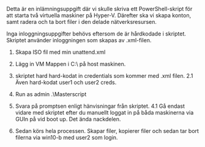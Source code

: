 Detta är en inlämningsuppgift där vi skulle skriva ett PowerShell-skript för att starta två virtuella maskiner på Hyper-V. Därefter ska vi skapa konton, samt radera och ta bort filer i den delade nätverksresursen.


Inga inloggningsuppgifter behövs eftersom de är hårdkodade i skriptet. Skriptet använder inloggningen som skapas av .xml-filen.

1. Skapa ISO fil med min unattend.xml

2. Lägg in VM Mappen i C:\ på host maskinen.

2. skriptet hard hard-kodat in credentials som kommer med .xml filen.
	2.1 Även hard-kodat user1 och user2 creds.

3. Run as admin .\Masterscript

4. Svara på promptsen enligt hänvisningar från skriptet.
	4.1 Gå endast vidare med skriptet efter du manuellt loggat in på båda maskinerna via GUIn på vid boot up. Det ända nackdelen.

5. Sedan körs hela processen. Skapar filer, kopierer filer och sedan tar bort filerna via win10-b med user2 som login.
